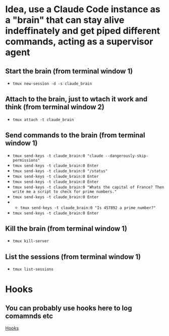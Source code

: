 # Idea, use a Claude Code instance as a "brain" that can stay alive indeffinately and get piped different commands, acting as a supervisor agent

## Start the brain (from terminal window 1)

* `tmux new-session -d -s claude_brain`

## Attach to the brain, just to wtach it work and think (from terminal window 2)

* `tmux attach -t claude_brain`

## Send commands to the brain (from terminal window 1)

* `tmux send-keys -t claude_brain:0 "claude --dangerously-skip-permissions"`
* `tmux send-keys -t claude_brain:0 Enter`
* `tmux send-keys -t claude_brain:0 "/status"`
* `tmux send-keys -t claude_brain:0 Enter`
* `tmux send-keys -t claude_brain:0 Enter`
* `tmux send-keys -t claude_brain:0 "Whats the capital of France? Then write me a script to check for prime numbers."`
* `tmux send-keys -t claude_brain:0 Enter`
* * `tmux send-keys -t claude_brain:0 "Is 457892 a prime number?"`
* `tmux send-keys -t claude_brain:0 Enter`

## Kill the brain (from terminal window 1)

* `tmux kill-server`

## List the sessions (from terminal window 1)

* `tmux list-sessions`

# Hooks

## You can probably use hooks here to log comamnds etc

[Hooks](https://docs.anthropic.com/en/docs/claude-code/hooks)
